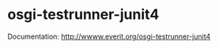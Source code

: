 osgi-testrunner-junit4
======================

Documentation: http://wwww.everit.org/osgi-testrunner-junit4
